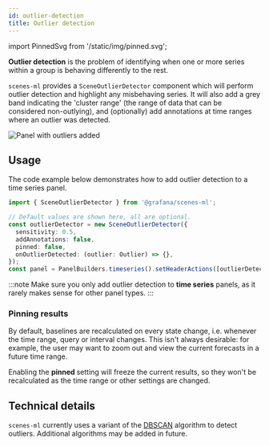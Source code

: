 ```yaml
---
id: outlier-detection
title: Outlier detection
---
```


import PinnedSvg from '/static/img/pinned.svg';

**Outlier detection** is the problem of identifying when one or more series within a group is behaving differently to the rest.

`scenes-ml` provides a `SceneOutlierDetector` component which will perform outlier detection and highlight any misbehaving series. It will also add a grey band indicating the 'cluster range' (the range of data that can be considered non-outlying), and (optionally) add annotations at time ranges where an outlier was detected.

![Panel with outliers added](/img/outliers.png)

## Usage

The code example below demonstrates how to add outlier detection to a time series panel.

```ts
import { SceneOutlierDetector } from '@grafana/scenes-ml';

// Default values are shown here, all are optional.
const outlierDetector = new SceneOutlierDetector({
  sensitivity: 0.5,
  addAnnotations: false,
  pinned: false,
  onOutlierDetected: (outlier: Outlier) => {},
});
const panel = PanelBuilders.timeseries().setHeaderActions([outlierDetector]).build();
```

:::note
Make sure you only add outlier detection to **time series** panels, as it rarely makes sense for other panel types.
:::

### Pinning results

By default, baselines are recalculated on every state change, i.e. whenever the time range, query or interval changes. This isn't always desirable: for example, the user may want to zoom out and view the current forecasts in a future time range.

Enabling the **pinned <PinnedSvg className="ml-icon" />** setting will freeze the current results, so they won't be recalculated as the time range or other settings are changed.

## Technical details

`scenes-ml` currently uses a variant of the [DBSCAN][dbscan] algorithm to detect outliers. Additional algorithms may be added in future.

[dbscan]: https://en.wikipedia.org/wiki/DBSCAN
